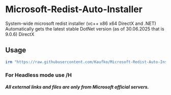 # Microsoft-Redist-Auto-Installer
System-wide microsoft redist installer (vc++ x86 x64 DirectX and .NET)
Automatically gets the latest stable DotNet version (as of 30.06.2025 that is 9.0.6)
DirectX 
## Usage
```powershell 
irm "https://raw.githubusercontent.com/Kaufko/Microsoft-Redist-Auto-Installer/refs/heads/master/installer.ps1" | iex
```

### For Headless mode use /H

##### All external links and files are only from Microsoft official servers.
